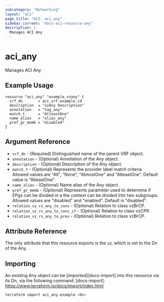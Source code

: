 ```yaml
---
subcategory: "Networking"
layout: "aci"
page_title: "ACI: aci_any"
sidebar_current: "docs-aci-resource-any"
description: |-
  Manages ACI Any
---
```


# aci_any

Manages ACI Any

## Example Usage

```hcl
resource "aci_any" "example_vzany" {
  vrf_dn       = aci_vrf.example.id
  description  = "vzAny Description"
  annotation   = "tag_any"
  match_t      = "AtleastOne"
  name_alias   = "alias_any"
  pref_gr_memb = "disabled"
}
```

## Argument Reference

* `vrf_dn` - (Required) Distinguished name of the parent VRF object.
* `annotation` - (Optional) Annotation of the Any object.
* `description` - (Optional) Description of the Any object.
* `match_t` - (Optional) Represents the provider label match criteria. Allowed values are "All", "None", "AtmostOne" and "AtleastOne". Default value is "AtleastOne".
* `name_alias` - (Optional) Name alias of the Any object.
* `pref_gr_memb` - (Optional) Represents parameter used to determine if EPgs can be divided in a the context can be divided into two subgroups. Allowed values are "disabled" and "enabled". Default is "disabled".
* `relation_vz_rs_any_to_cons` - (Optional) Relation to class vzBrCP.
* `relation_vz_rs_any_to_cons_if` - (Optional) Relation to class vzCPIf.
* `relation_vz_rs_any_to_prov` - (Optional) Relation to class vzBrCP.

## Attribute Reference

The only attribute that this resource exports is the `id`, which is set to the
Dn of the Any.

## Importing

An existing Any object can be [imported][docs-import] into this resource via its Dn, via the following command:
[docs-import]: <https://www.terraform.io/docs/import/index.html>

```bash
terraform import aci_any.example <Dn>
```
